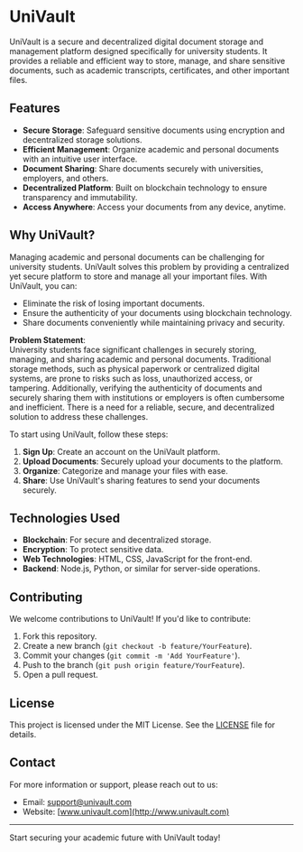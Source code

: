 # UniVault

UniVault is a secure and decentralized digital document storage and management platform designed specifically for university students. It provides a reliable and efficient way to store, manage, and share sensitive documents, such as academic transcripts, certificates, and other important files.

## Features

- **Secure Storage**: Safeguard sensitive documents using encryption and decentralized storage solutions.
- **Efficient Management**: Organize academic and personal documents with an intuitive user interface.
- **Document Sharing**: Share documents securely with universities, employers, and others.
- **Decentralized Platform**: Built on blockchain technology to ensure transparency and immutability.
- **Access Anywhere**: Access your documents from any device, anytime.

## Why UniVault?

Managing academic and personal documents can be challenging for university students. UniVault solves this problem by providing a centralized yet secure platform to store and manage all your important files. With UniVault, you can:

- Eliminate the risk of losing important documents.
- Ensure the authenticity of your documents using blockchain technology.
- Share documents conveniently while maintaining privacy and security.

**Problem Statement**:  
University students face significant challenges in securely storing, managing, and sharing academic and personal documents. Traditional storage methods, such as physical paperwork or centralized digital systems, are prone to risks such as loss, unauthorized access, or tampering. Additionally, verifying the authenticity of documents and securely sharing them with institutions or employers is often cumbersome and inefficient. There is a need for a reliable, secure, and decentralized solution to address these challenges. 


To start using UniVault, follow these steps:

1. **Sign Up**: Create an account on the UniVault platform.
2. **Upload Documents**: Securely upload your documents to the platform.
3. **Organize**: Categorize and manage your files with ease.
4. **Share**: Use UniVault's sharing features to send your documents securely.

## Technologies Used

- **Blockchain**: For secure and decentralized storage.
- **Encryption**: To protect sensitive data.
- **Web Technologies**: HTML, CSS, JavaScript for the front-end.
- **Backend**: Node.js, Python, or similar for server-side operations.

## Contributing

We welcome contributions to UniVault! If you'd like to contribute:

1. Fork this repository.
2. Create a new branch (`git checkout -b feature/YourFeature`).
3. Commit your changes (`git commit -m 'Add YourFeature'`).
4. Push to the branch (`git push origin feature/YourFeature`).
5. Open a pull request.

## License

This project is licensed under the MIT License. See the [LICENSE](LICENSE) file for details.

## Contact

For more information or support, please reach out to us:

- Email: support@univault.com
- Website: [www.univault.com](http://www.univault.com)

---

Start securing your academic future with UniVault today!

